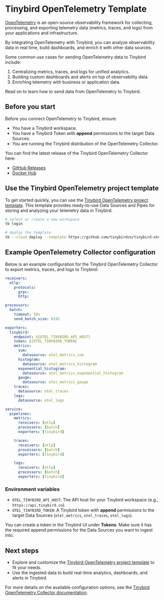 # Tinybird OpenTelemetry Template

[OpenTelemetry](https://opentelemetry.io/) is an open-source observability framework for collecting, processing, and exporting telemetry data (metrics, traces, and logs) from your applications and infrastructure.

By integrating OpenTelemetry with Tinybird, you can analyze observability data in real time, build dashboards, and enrich it with other data sources.

Some common use cases for sending OpenTelemetry data to Tinybird include:

1. Centralizing metrics, traces, and logs for unified analytics.
2. Building custom dashboards and alerts on top of observability data.
3. Enriching telemetry with business or application data.

Read on to learn how to send data from OpenTelemetry to Tinybird.

## Before you start

Before you connect OpenTelemetry to Tinybird, ensure:

* You have a Tinybird workspace.
* You have a Tinybird Token with **append** permissions to the target Data Sources.
* You are running the Tinybird distribution of the OpenTelemetry Collector.

You can find the latest release of the Tinybird OpenTelemetry Collector here:

* [GitHub Releases](https://github.com/tinybirdco/opentelemetry-collector-contrib/releases)
* [Docker Hub](https://hub.docker.com/r/tinybirdco/opentelemetry-collector-contrib/tags)

## Use the Tinybird OpenTelemetry project template

To get started quickly, you can use the [Tinybird OpenTelemetry project template](https://github.com/tinybirdco/tinybird-otel-template). This template provides ready-to-use Data Sources and Pipes for storing and analyzing your telemetry data in Tinybird.

```bash
# select or create a new workspace
tb login

# deploy the template
tb --cloud deploy --template https://github.com/tinybirdco/tinybird-otel-template/tree/main/
```

## Example OpenTelemetry Collector configuration

Below is an example configuration for the Tinybird OpenTelemetry Collector to export metrics, traces, and logs to Tinybird:

```yaml
receivers:
  otlp:
    protocols:
      grpc:
      http:

processors:
  batch:
    timeout: 10s
    send_batch_size: 8192

exporters:
  tinybird:
    endpoint: ${OTEL_TINYBIRD_API_HOST}
    token: ${OTEL_TINYBIRD_TOKEN}
    metrics:
      sum:
        datasource: otel_metrics_sum
      histogram:
        datasource: otel_metrics_histogram
      exponential_histogram:
        datasource: otel_metrics_exponential_histogram
      gauge:
        datasource: otel_metrics_gauge
    traces: 
      datasource: otel_traces
    logs: 
      datasource: otel_logs

service:
  pipelines:
    metrics:
      receivers: [otlp]
      processors: [batch]
      exporters: [tinybird]

    traces:
      receivers: [otlp]
      processors: [batch]
      exporters: [tinybird]

    logs:
      receivers: [otlp]
      processors: [batch]
      exporters: [tinybird]
```

### Environment variables

* `OTEL_TINYBIRD_API_HOST`: The API host for your Tinybird workspace (e.g., `https://api.tinybird.co`).
* `OTEL_TINYBIRD_TOKEN`: A Tinybird token with **append** permissions to the target Data Sources (`otel_metrics`, `otel_traces`, `otel_logs`).

You can create a token in the Tinybird UI under **Tokens**. Make sure it has the required append permissions for the Data Sources you want to ingest into.

## Next steps

* Explore and customize the [Tinybird OpenTelemetry project template](https://github.com/tinybirdco/tinybird-otel-template) to fit your needs.
* Use the ingested data to build real-time analytics, dashboards, and alerts in Tinybird.

For more details on the available configuration options, see the [Tinybird OpenTelemetry Collector documentation](https://github.com/tinybirdco/opentelemetry-collector-contrib).
